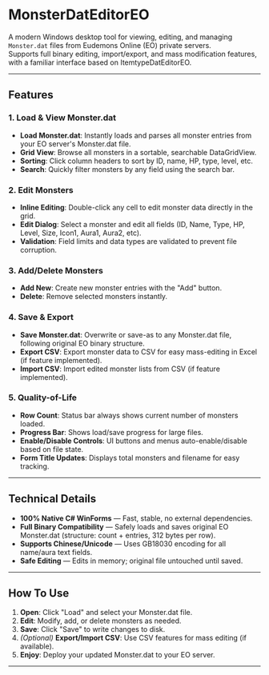 # MonsterDatEditorEO

A modern Windows desktop tool for viewing, editing, and managing `Monster.dat` files from Eudemons Online (EO) private servers.  
Supports full binary editing, import/export, and mass modification features, with a familiar interface based on ItemtypeDatEditorEO.

---

## Features

### 1. Load & View Monster.dat
- **Load Monster.dat**: Instantly loads and parses all monster entries from your EO server's Monster.dat file.
- **Grid View**: Browse all monsters in a sortable, searchable DataGridView.
- **Sorting**: Click column headers to sort by ID, name, HP, type, level, etc.
- **Search**: Quickly filter monsters by any field using the search bar.

### 2. Edit Monsters
- **Inline Editing**: Double-click any cell to edit monster data directly in the grid.
- **Edit Dialog**: Select a monster and edit all fields (ID, Name, Type, HP, Level, Size, Icon1, Aura1, Aura2, etc).
- **Validation**: Field limits and data types are validated to prevent file corruption.

### 3. Add/Delete Monsters
- **Add New**: Create new monster entries with the "Add" button.
- **Delete**: Remove selected monsters instantly.

### 4. Save & Export
- **Save Monster.dat**: Overwrite or save-as to any Monster.dat file, following original EO binary structure.
- **Export CSV**: Export monster data to CSV for easy mass-editing in Excel (if feature implemented).
- **Import CSV**: Import edited monster lists from CSV (if feature implemented).

### 5. Quality-of-Life
- **Row Count**: Status bar always shows current number of monsters loaded.
- **Progress Bar**: Shows load/save progress for large files.
- **Enable/Disable Controls**: UI buttons and menus auto-enable/disable based on file state.
- **Form Title Updates**: Displays total monsters and filename for easy tracking.

---

## Technical Details

- **100% Native C# WinForms** — Fast, stable, no external dependencies.
- **Full Binary Compatibility** — Safely loads and saves original EO Monster.dat (structure: count + entries, 312 bytes per row).
- **Supports Chinese/Unicode** — Uses GB18030 encoding for all name/aura text fields.
- **Safe Editing** — Edits in memory; original file untouched until saved.

---

## How To Use

1. **Open**: Click "Load" and select your Monster.dat file.
2. **Edit**: Modify, add, or delete monsters as needed.
3. **Save**: Click "Save" to write changes to disk.
4. *(Optional)* **Export/Import CSV**: Use CSV features for mass editing (if available).
5. **Enjoy**: Deploy your updated Monster.dat to your EO server.


---

